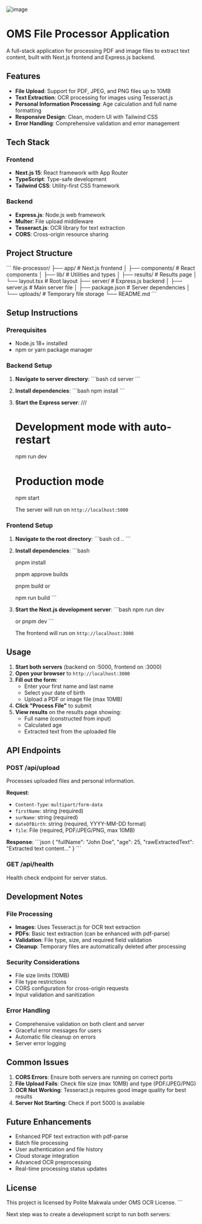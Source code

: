 ![image](https://github.com/user-attachments/assets/ff7938b1-9fc1-4e3b-a508-7e4c63c2c1aa)


# OMS File Processor Application

A full-stack application for processing PDF and image files to extract text content, built with Next.js frontend and Express.js backend.

## Features

- **File Upload**: Support for PDF, JPEG, and PNG files up to 10MB
- **Text Extraction**: OCR processing for images using Tesseract.js
- **Personal Information Processing**: Age calculation and full name formatting
- **Responsive Design**: Clean, modern UI with Tailwind CSS
- **Error Handling**: Comprehensive validation and error management

## Tech Stack

### Frontend
- **Next.js 15**: React framework with App Router
- **TypeScript**: Type-safe development
- **Tailwind CSS**: Utility-first CSS framework


### Backend
- **Express.js**: Node.js web framework
- **Multer**: File upload middleware
- **Tesseract.js**: OCR library for text extraction
- **CORS**: Cross-origin resource sharing

## Project Structure

\`\`\` 
file-processor/
├── app/ # Next.js frontend
│   ├── components/         # React components
│   ├── lib/               # Utilities and types
│   ├── results/           # Results page
│   └── layout.tsx         # Root layout
├── server/                # Express.js backend
│   ├── server.js          # Main server file
│   ├── package.json       # Server dependencies
│   └── uploads/           # Temporary file storage
└── README.md
\`\`\`

## Setup Instructions

### Prerequisites
- Node.js 18+ installed
- npm or yarn package manager

### Backend Setup

1. **Navigate to server directory**:
   \`\`\`bash
   cd server
   \`\`\`

2. **Install dependencies**:
   \`\`\`bash
   npm install
   \`\`\`

3. **Start the Express server**:
   ///
   # Development mode with auto-restart
   npm run dev
   
   # Production mode
   npm start
  

   The server will run on `http://localhost:5000`

### Frontend Setup

1. **Navigate to the root directory**:
   \`\`\`bash
   cd ..
   \`\`\`

2. **Install dependencies**:
   \`\`\`bash
   
   pnpm install
   
   pnpm approve builds
   
   pnpm build or

   npm run build
   \`\`\`

4. **Start the Next.js development server**:
   \`\`\`bash
   npm run dev
   
   or pnpm dev
   \`\`\`

   The frontend will run on `http://localhost:3000`

## Usage

1. **Start both servers** (backend on :5000, frontend on :3000)
2. **Open your browser** to `http://localhost:3000`
3. **Fill out the form**:
   - Enter your first name and last name
   - Select your date of birth
   - Upload a PDF or image file (max 10MB)
4. **Click "Process File"** to submit
5. **View results** on the results page showing:
   - Full name (constructed from input)
   - Calculated age
   - Extracted text from the uploaded file

## API Endpoints

### POST /api/upload
Processes uploaded files and personal information.

**Request**:
- `Content-Type`: `multipart/form-data`
- `firstName`: string (required)
- `surName`: string (required)
- `dateOfBirth`: string (required, YYYY-MM-DD format)
- `file`: File (required, PDF/JPEG/PNG, max 10MB)

**Response**:
\`\`\`json
{
  "fullName": "John Doe",
  "age": 25,
  "rawExtractedText": "Extracted text content..."
}
\`\`\`

### GET /api/health
Health check endpoint for server status.

## Development Notes

### File Processing
- **Images**: Uses Tesseract.js for OCR text extraction
- **PDFs**: Basic text extraction (can be enhanced with pdf-parse)
- **Validation**: File type, size, and required field validation
- **Cleanup**: Temporary files are automatically deleted after processing

### Security Considerations
- File size limits (10MB)
- File type restrictions
- CORS configuration for cross-origin requests
- Input validation and sanitization

### Error Handling
- Comprehensive validation on both client and server
- Graceful error messages for users
- Automatic file cleanup on errors
- Server error logging

## Common Issues

1. **CORS Errors**: Ensure both servers are running on correct ports
2. **File Upload Fails**: Check file size (max 10MB) and type (PDF/JPEG/PNG)
3. **OCR Not Working**: Tesseract.js requires good image quality for best results
4. **Server Not Starting**: Check if port 5000 is available

## Future Enhancements

- Enhanced PDF text extraction with pdf-parse
- Batch file processing
- User authentication and file history
- Cloud storage integration
- Advanced OCR preprocessing
- Real-time processing status updates

## License
 
This project is licensed by Polite Makwala under OMS OCR License.
\`\`\`

Next step was to create a development script to run both servers:
